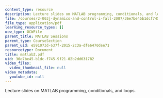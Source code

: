 ```yaml
---
content_type: resource
description: Lecture slides on MATLAB programming, conditionals, and loops.
file: /courses/2-003j-dynamics-and-control-i-fall-2007/36e7be45b1dcf7459f2102b2dd631782_matlab2.pdf
file_type: application/pdf
learning_resource_types: []
ocw_type: OCWFile
parent_title: MATLAB Sessions
parent_type: CourseSection
parent_uid: e591073d-637f-2015-2c3a-dfe6470dee71
resourcetype: Document
title: matlab2.pdf
uid: 36e7be45-b1dc-f745-9f21-02b2dd631782
video_files:
  video_thumbnail_file: null
video_metadata:
  youtube_id: null
---
```

Lecture slides on MATLAB programming, conditionals, and loops.

